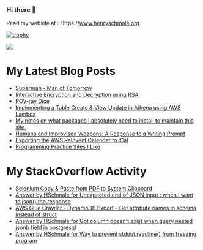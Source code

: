 ### Hi there 👋

Read my website at : Https://www.henryschmale.org

[![trophy](https://github-profile-trophy.vercel.app/?username=hschmale16)](https://github.com/ryo-ma/github-profile-trophy)

![](https://oosbvkzj53.execute-api.us-east-1.amazonaws.com/hit?url=https://github.com/hschmale16)

# My Latest Blog Posts
<!-- BLOG-POST-LIST:START -->
- [Superman - Man of Tomorrow](https://www.henryschmale.org/2022/04/02/man-of-tomorrow.html)
- [Interactive Encryption and Decryption using RSA](https://www.henryschmale.org/2022/03/14/rsa.html)
- [POV-ray Dice](https://www.henryschmale.org/2022/02/22/povray-dice.html)
- [Implementing a Table Create &amp; View Update in Athena using AWS Lambda](https://www.henryschmale.org/2022/02/01/athena-view-update.html)
- [My notes on what packages I absolutely need to install to maintain this site.](https://www.henryschmale.org/2022/01/27/new-laptop-setup.html)
- [Humans and Improvised Weapons: A Response to a Writing Prompt](https://www.henryschmale.org/2021/12/25/fic-qa-team-weapon.html)
- [Exporting the AWS ReInvent Calendar to iCal](https://www.henryschmale.org/2021/11/23/reinvent-calendar.html)
- [Programming Practice Sites I Like](https://www.henryschmale.org/2021/11/15/progprac.html)
<!-- BLOG-POST-LIST:END -->

# My StackOverflow Activity
<!-- STACKOVERFLOW:START -->
- [Selenium Copy &amp; Paste from PDF to System Clipboard](https://stackoverflow.com/questions/71514417/selenium-copy-paste-from-pdf-to-system-clipboard)
- [Answer by HSchmale for Unexpected end of JSON input : when i want to json&lpar;&rpar; the response](https://stackoverflow.com/questions/69095632/unexpected-end-of-json-input-when-i-want-to-json-the-response/69095719#69095719)
- [AWS Glue Crawler - DynamoDB Export - Get attribute names in schema instead of struct](https://stackoverflow.com/questions/69081400/aws-glue-crawler-dynamodb-export-get-attribute-names-in-schema-instead-of-st)
- [Answer by HSchmale for Got column doesn&#39;t exist when query nested jsonb field in postgresql](https://stackoverflow.com/questions/69021083/got-column-doesnt-exist-when-query-nested-jsonb-field-in-postgresql/69021160#69021160)
- [Answer by HSchmale for Way to prevent stdout.readline&lpar;&rpar; from freezing program](https://stackoverflow.com/questions/68523083/way-to-prevent-stdout-readline-from-freezing-program/68523114#68523114)
<!-- STACKOVERFLOW:END -->
